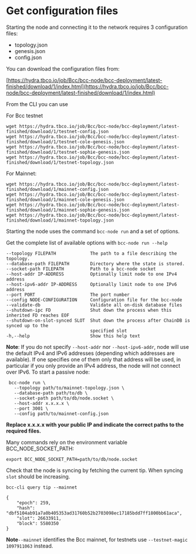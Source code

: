 # Get configuration files

Starting the node and connecting it to the network requires 3 configuration files:

* topology.json
* genesis.json
* config.json

You can download the configuration files from:

 [https://hydra.tbco.io/job/Bcc/bcc-node/bcc-deployment/latest-finished/download/1/index.html](https://hydra.tbco.io/job/Bcc/bcc-node/bcc-deployment/latest-finished/download/1/index.html)


From the CLI you can use

For Bcc testnet

    wget https://hydra.tbco.io/job/Bcc/bcc-node/bcc-deployment/latest-finished/download/1/testnet-config.json
    wget https://hydra.tbco.io/job/Bcc/bcc-node/bcc-deployment/latest-finished/download/1/testnet-cole-genesis.json
    wget https://hydra.tbco.io/job/Bcc/bcc-node/bcc-deployment/latest-finished/download/1/testnet-sophie-genesis.json
    wget https://hydra.tbco.io/job/Bcc/bcc-node/bcc-deployment/latest-finished/download/1/testnet-topology.json

For Mainnet:

    wget https://hydra.tbco.io/job/Bcc/bcc-node/bcc-deployment/latest-finished/download/1/mainnet-config.json
    wget https://hydra.tbco.io/job/Bcc/bcc-node/bcc-deployment/latest-finished/download/1/mainnet-cole-genesis.json
    wget https://hydra.tbco.io/job/Bcc/bcc-node/bcc-deployment/latest-finished/download/1/mainnet-sophie-genesis.json
    wget https://hydra.tbco.io/job/Bcc/bcc-node/bcc-deployment/latest-finished/download/1/mainnet-topology.json

Starting the node uses the command `bcc-node run` and a set of options.

Get the complete list of available options with `bcc-node run --help`

	--topology FILEPATH             The path to a file describing the topology.
  	--database-path FILEPATH        Directory where the state is stored.
  	--socket-path FILEPATH          Path to a bcc-node socket
  	--host-addr IP-ADDRESS          Optionally limit node to one IPv4 address
  	--host-ipv6-addr IP-ADDRESS     Optionally limit node to one IPv6 address
  	--port PORT                     The port number
  	--config NODE-CONFIGURATION     Configuration file for the bcc-node
  	--validate-db                   Validate all on-disk database files
  	--shutdown-ipc FD               Shut down the process when this inherited FD reaches EOF
  	--shutdown-on-slot-synced SLOT  Shut down the process after ChainDB is synced up to the
  	                                specified slot
    -h,--help                       Show this help text

**Note**: If you do not specify `--host-addr` nor `--host-ipv6-addr`, node will use the default IPv4 and IPv6 addresses (depending which addresses are available).  If one specifies one of them only that address will be used, in particular if you only provide an IPv4 address, the node will not connect over IPv6.
To start a passive node:

     bcc-node run \
       --topology path/to/mainnet-topology.json \
       --database-path path/to/db \
       --socket-path path/to/db/node.socket \
       --host-addr x.x.x.x \
       --port 3001 \
       --config path/to/mainnet-config.json

**Replace x.x.x.x with your public IP and indicate the correct paths to the required files.**

Many commands rely on the environment variable BCC_NODE_SOCKET_PATH:

    export BCC_NODE_SOCKET_PATH=path/to/db/node.socket

Check that the node is syncing by fetching the current tip. When syncing `slot` should be increasing.

    bcc-cli query tip --mainnet

    {
        "epoch": 259,
        "hash": "dbf5104ab91a7a0b405353ad31760b52b2703098ec17185bdd7ff1800bb61aca",
        "slot": 26633911,
        "block": 5580350
    }

**Note**`--mainnet` identifies the Bcc mainnet, for testnets use `--testnet-magic 1097911063` instead.
